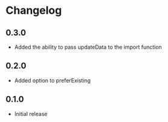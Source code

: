 # Changelog

## 0.3.0

* Added the ability to pass updateData to the import function

## 0.2.0

* Added option to preferExisting

## 0.1.0

* Initial release
